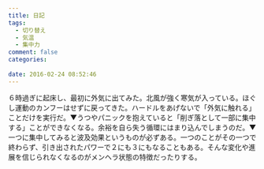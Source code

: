 ```yaml
---
title: 日記
tags:
  - 切り替え
  - 気温
  - 集中力
comment: false
categories:
   
date: 2016-02-24 08:52:46
---
```


６時過ぎに起床し、最初に外気に出てみた。北風が強く寒気が入っている。ほぐし運動のカンフーはせずに戻ってきた。ハードルをあげないで「外気に触れる」ことだけを実行だ。▼うつやパニックを抱えていると「削ぎ落として一部に集中する」ことができなくなる。余裕を自ら失う循環にはまり込んでしまうのだ。▼一つに集中してみると波及効果というものが必ずある。一つのことがその一つで終わらず、引き出されたパワーで２にも３にもなることもある。そんな変化や進展を信じられなくなるのがメンヘラ状態の特徴だったりする。